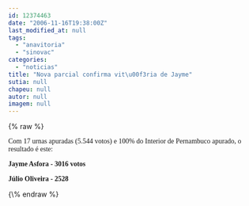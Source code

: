 ```yaml
---
id: 12374463
date: "2006-11-16T19:38:00Z"
last_modified_at: null
tags:
  - "anavitoria"
  - "sinovac"
categories:
  - "noticias"
title: "Nova parcial confirma vit\u00f3ria de Jayme"
sutia: null
chapeu: null
autor: null
imagem: null
---
```

{\% raw %}
<p><P><FONT face=Verdana>Com 17 urnas apuradas&nbsp;(5.544 votos) e 100% do Interior de Pernambuco apurado, o resultado é este:<BR></FONT></P></p>
<p><P><FONT face=Verdana><STRONG>Jayme Asfora - 3016 votos</STRONG></FONT></P></p>
<p><P><FONT face=Verdana><STRONG>Júlio Oliveira - 2528</STRONG></FONT></P> </p>
{\% endraw %}
